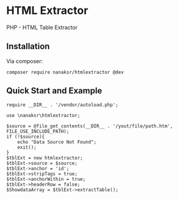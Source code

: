 # HTML Extractor
PHP - HTML Table Extractor

## Installation
Via composer:
```
composer require nanaksr/htmlextractor @dev
```
## Quick Start and Example
```
require __DIR__ . '/vendor/autoload.php';

use \nanaksr\htmlextractor;

$source = @file_get_contents(__DIR__ . '/yout/file/path.htm', FILE_USE_INCLUDE_PATH);
if (!$source){
    echo "Data Source Not Found";
    exit();
}
$tblExt = new htmlextractor;
$tblExt->source = $source; 
$tblExt->anchor = 'id';
$tblExt->stripTags = true;  
$tblExt->anchorWithin = true; 
$tblExt->headerRow = false; 
$ShowdataArray = $tblExt->extractTable();
```
